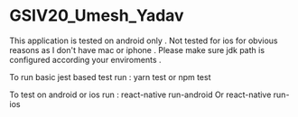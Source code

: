 # GSIV20_Umesh_Yadav

This application is tested on android only . Not tested for ios for obvious reasons as I don't have mac or iphone .
Please make sure jdk path is configured according your enviroments .

To run basic jest based test run :
yarn test or npm test

To test on android or ios run :
react-native run-android Or react-native run-ios


